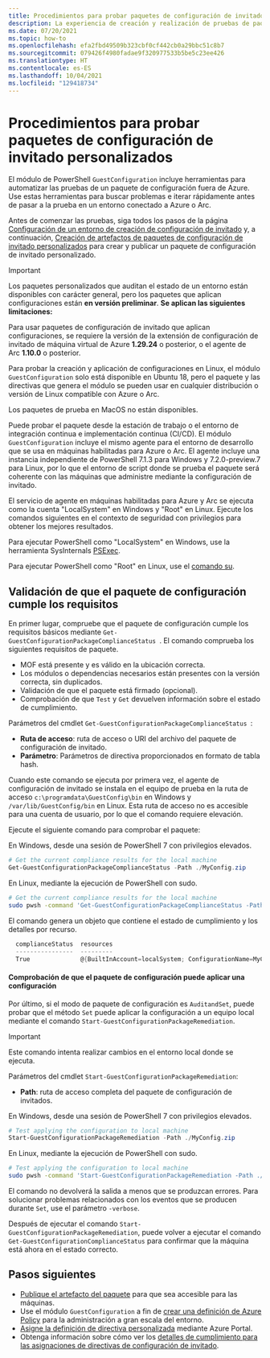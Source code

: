 ```yaml
---
title: Procedimientos para probar paquetes de configuración de invitado personalizados
description: La experiencia de creación y realización de pruebas de paquetes que auditan o aplican configuraciones a las máquinas.
ms.date: 07/20/2021
ms.topic: how-to
ms.openlocfilehash: efa2fbd49509b323cbf0cf442cb0a29bbc51c8b7
ms.sourcegitcommit: 079426f4980fadae9f320977533b5be5c23ee426
ms.translationtype: HT
ms.contentlocale: es-ES
ms.lasthandoff: 10/04/2021
ms.locfileid: "129418734"
---
```

# <a name="how-to-test-guest-configuration-package-artifacts"></a>Procedimientos para probar paquetes de configuración de invitado personalizados

El módulo de PowerShell `GuestConfiguration` incluye herramientas para automatizar las pruebas de un paquete de configuración fuera de Azure. Use estas herramientas para buscar problemas e iterar rápidamente antes de pasar a la prueba en un entorno conectado a Azure o Arc.

Antes de comenzar las pruebas, siga todos los pasos de la página [Configuración de un entorno de creación de configuración de invitado](./guest-configuration-create-setup.md) y, a continuación, [Creación de artefactos de paquetes de configuración de invitado personalizados](./guest-configuration-create.md) para crear y publicar un paquete de configuración de invitado personalizado.

> [!IMPORTANT]
> Los paquetes personalizados que auditan el estado de un entorno están disponibles con carácter general, pero los paquetes que aplican configuraciones están **en versión preliminar**. **Se aplican las siguientes limitaciones:**
> 
> Para usar paquetes de configuración de invitado que aplican configuraciones, se requiere la versión de la extensión de configuración de invitado de máquina virtual de Azure **1.29.24** o posterior, o el agente de Arc **1.10.0** o posterior.
> 
> Para probar la creación y aplicación de configuraciones en Linux, el módulo `GuestConfiguration` solo está disponible en Ubuntu 18, pero el paquete y las directivas que genera el módulo se pueden usar en cualquier distribución o versión de Linux compatible con Azure o Arc.
>
> Los paquetes de prueba en MacOS no están disponibles.

Puede probar el paquete desde la estación de trabajo o el entorno de integración continua e implementación continua (CI/CD).  El módulo `GuestConfiguration` incluye el mismo agente para el entorno de desarrollo que se usa en máquinas habilitadas para Azure o Arc. El agente incluye una instancia independiente de PowerShell 7.1.3 para Windows y 7.2.0-preview.7 para Linux, por lo que el entorno de script donde se prueba el paquete será coherente con las máquinas que administre mediante la configuración de invitado.

El servicio de agente en máquinas habilitadas para Azure y Arc se ejecuta como la cuenta "LocalSystem" en Windows y "Root" en Linux. Ejecute los comandos siguientes en el contexto de seguridad con privilegios para obtener los mejores resultados.

Para ejecutar PowerShell como "LocalSystem" en Windows, use la herramienta SysInternals [PSExec](/sysinternals/downloads/psexec).

Para ejecutar PowerShell como "Root" en Linux, use el [comando su](https://manpages.ubuntu.com/manpages/man1/su.1.html).

## <a name="validate-the-configuration-package-meets-requirements"></a>Validación de que el paquete de configuración cumple los requisitos

En primer lugar, compruebe que el paquete de configuración cumple los requisitos básicos mediante `Get-GuestConfigurationPackageComplianceStatus `. El comando comprueba los siguientes requisitos de paquete.

- MOF está presente y es válido en la ubicación correcta.
- Los módulos o dependencias necesarios están presentes con la versión correcta, sin duplicados.
- Validación de que el paquete está firmado (opcional).
- Comprobación de que `Test` y `Get` devuelven información sobre el estado de cumplimiento.

Parámetros del cmdlet `Get-GuestConfigurationPackageComplianceStatus `:

- **Ruta de acceso**: ruta de acceso o URI del archivo del paquete de configuración de invitado.
- **Parámetro**: Parámetros de directiva proporcionados en formato de tabla hash.

Cuando este comando se ejecuta por primera vez, el agente de configuración de invitado se instala en el equipo de prueba en la ruta de acceso `c:\programdata\GuestConfig\bin` en Windows y `/var/lib/GuestConfig/bin` en Linux. Esta ruta de acceso no es accesible para una cuenta de usuario, por lo que el comando requiere elevación.

Ejecute el siguiente comando para comprobar el paquete:

En Windows, desde una sesión de PowerShell 7 con privilegios elevados.

```powershell
# Get the current compliance results for the local machine
Get-GuestConfigurationPackageComplianceStatus -Path ./MyConfig.zip
```

En Linux, mediante la ejecución de PowerShell con sudo.

```bash
# Get the current compliance results for the local machine
sudo pwsh -command 'Get-GuestConfigurationPackageComplianceStatus -Path ./MyConfig.zip'
```

El comando genera un objeto que contiene el estado de cumplimiento y los detalles por recurso.

```powershell
  complianceStatus  resources
  ----------------  ---------
  True              @{BuiltInAccount=localSystem; ConfigurationName=MyConfig; Credential=; Dependencies=System.Obje…
```

#### <a name="test-the-configuration-package-can-apply-a-configuration"></a>Comprobación de que el paquete de configuración puede aplicar una configuración

Por último, si el modo de paquete de configuración es `AuditandSet`, puede probar que el método `Set` puede aplicar la configuración a un equipo local mediante el comando `Start-GuestConfigurationPackageRemediation`.

> [!IMPORTANT]
> Este comando intenta realizar cambios en el entorno local donde se ejecuta.

Parámetros del cmdlet `Start-GuestConfigurationPackageRemediation`:

- **Path**: ruta de acceso completa del paquete de configuración de invitados.

En Windows, desde una sesión de PowerShell 7 con privilegios elevados.

```powershell
# Test applying the configuration to local machine
Start-GuestConfigurationPackageRemediation -Path ./MyConfig.zip
```

En Linux, mediante la ejecución de PowerShell con sudo.

```bash
# Test applying the configuration to local machine
sudo pwsh -command 'Start-GuestConfigurationPackageRemediation -Path ./MyConfig.zip'
```

El comando no devolverá la salida a menos que se produzcan errores. Para solucionar problemas relacionados con los eventos que se producen durante `Set`, use el parámetro `-verbose`.

Después de ejecutar el comando `Start-GuestConfigurationPackageRemediation`, puede volver a ejecutar el comando `Get-GuestConfigurationComplianceStatus` para confirmar que la máquina está ahora en el estado correcto.

## <a name="next-steps"></a>Pasos siguientes

- [Publique el artefacto del paquete](./guest-configuration-create-publish.md) para que sea accesible para las máquinas.
- Use el módulo `GuestConfiguration` a fin de [crear una definición de Azure Policy](./guest-configuration-create-definition.md) para la administración a gran escala del entorno.
- [Asigne la definición de directiva personalizada](../assign-policy-portal.md) mediante Azure Portal.
- Obtenga información sobre cómo ver los [detalles de cumplimiento para las asignaciones de directivas de configuración de invitado](./determine-non-compliance.md#compliance-details-for-guest-configuration).
